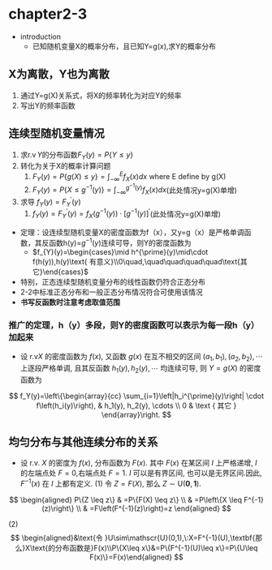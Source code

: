 
# chapter2-3

- introduction
  - 已知随机变量X的概率分布，且已知Y=g(x),求Y的概率分布

## X为离散，Y也为离散

1. 通过Y=g(X)关系式，将X的频率转化为对应Y的频率
2. 写出Y的频率函数

## 连续型随机变量情况

1. $\operatorname{\text{求}r.v}Y\text{的分布函数}F_Y(y)=P\{Y\leq y\}$
2. 转化为关于X的概率计算问题
   1. $F_Y(y)=P\left\{g(X)\leq{y}\right\}=\int_{-\infty}^{E}f_X(x)dx$ where E define by g(X)
   2. $F_Y(y)=P\{X\leq g^{-1}(y)\}=\int_{-\infty}^{g^{-1}(y)}f_X(x)dx$(此处情况y=g(X)单增)
3. $\text{求导 }f_Y(y)=F_Y^{\prime}(y)$
   1. $f_Y(y)=F_Y^{\prime}(y)=f_X\left(g^{-1}(y)\right)\cdot\left[g^{-1}(y)\right]^{\prime}$(此处情况y=g(X)单增)

- 定理：设连续型随机变量X的密度函数为f（x），又y=g（x）是严格单调函数，其反函数h(y)=$g^{-1}(y)$连续可导，则Y的密度函数为
  - $f_{Y}(y)=\begin{cases}\mid h^{\prime}(y)\mid\cdot f(h(y)),h(y)\text{ 有意义}\\0\quad,\quad\quad\quad\quad\text{其它}\end{cases}$
- 特别，正态连续型随机变量分布的线性函数仍符合正态分布
- 2-2中标准正态分布和一般正态分布情况符合可使用该情况
- **书写反函数时注意考虑取值范围**

### 推广的定理，h（y）多段，则Y的密度函数可以表示为每一段h（y）加起来

- 设 $\mathrm{r} . \mathrm{v} X$ 的密度函数为 $f(x)$, 又函数 $g(x)$ 在互不相交的区间 $\left(a_1, b_1\right),\left(a_2, b_2\right), \cdots$ 上逐段严格单调, 且其反函数 $h_1(y), h_2(y), \cdots$ 均连续可导, 则 $Y=g(X)$ 的密度函数为

$$
f_Y(y)=\left\{\begin{array}{cc}
\sum_{i=1}\left|h_i^{\prime}(y)\right| \cdot f\left(h_i(y)\right), & h_1(y), h_2(y), \cdots \\
0 & \text { 其它 }
\end{array}\right.
$$

## 均匀分布与其他连续分布的关系

- 设 r.v. $X$ 的密度为 $f(x)$, 分布函数为 $F(x)$.
其中 $F(x)$ 在某区间 $I$ 上严格递增, $I$ 的左端点处 $F=0$,右端点处 $F=1$. $I$ 可以是有界区间, 也可以是无界区间.因此, $F^{-1}(x)$ 在 $I$ 上都有定义.
(1) 令 $Z=F(X)$, 那么 $Z \sim \mathrm{U}(\mathbf{0}, \mathbf{1})$.

$$
\begin{aligned}
P\{Z \leq z\} & =P\{F(X) \leq z\} \\
& =P\left\{X \leq F^{-1}(z)\right\} \\
& =F\left(F^{-1}(z)\right)=z
\end{aligned}
$$

(2)
$$
\begin{aligned}&\text{令 }U\sim\mathscr{U}(0,1),\:X=F^{-1}(U),\textbf{那么}X\text{的分布函数是}F(x)\\P\{X\leq x\}&=P\{F^{-1}(U)\leq x\}=P\{U\leq F(x)\}=F(x)\end{aligned}
$$